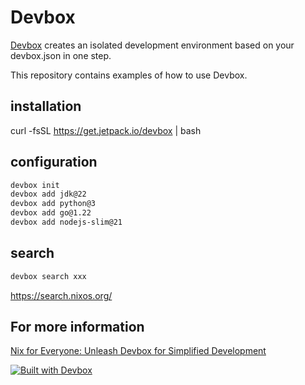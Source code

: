 # Devbox

[Devbox](https://www.jetify.com/devbox) creates an isolated development environment based on your devbox.json in one step.

This repository contains examples of how to use Devbox.

## installation

curl -fsSL https://get.jetpack.io/devbox | bash

## configuration

``` bash
devbox init
devbox add jdk@22
devbox add python@3
devbox add go@1.22
devbox add nodejs-slim@21
```

## search

``` bash
devbox search xxx
```
https://search.nixos.org/

## For more information

[Nix for Everyone: Unleash Devbox for Simplified Development](https://www.youtube.com/watch?v=WiFLtcBvGMU&t=10s)

[![Built with Devbox](https://jetpack.io/img/devbox/shield_moon.svg)](https://jetpack.io/devbox/docs/contributor-quickstart/)


